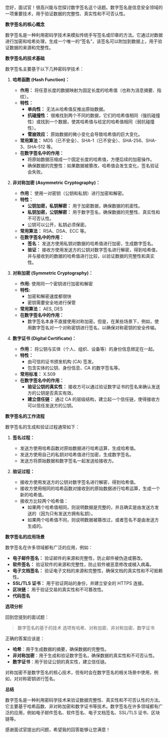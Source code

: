 您好，面试官！很高兴能与您探讨数字签名这个话题。数字签名是信息安全领域的一项重要技术，用于验证数据的完整性、真实性和不可否认性。

**数字签名的核心概念**

数字签名是一种利用密码学技术来模拟传统手写签名或印章的方法。它通过对数据进行加密和哈希处理，生成一个唯一的“签名”，该签名可以附加到数据上，用于验证数据的来源和完整性。

**数字签名的技术基础**

数字签名主要基于以下几种密码学技术：

1.  **哈希函数 (Hash Function)：**
    *   **作用：** 将任意长度的数据映射为固定长度的哈希值（也称为消息摘要、指纹）。
    *   **特性：**
        *   **单向性：** 无法从哈希值反推出原始数据。
        *   **抗碰撞性：** 很难找到两个不同的数据，它们的哈希值相同（强抗碰撞性）或找到一个数据，使其哈希值与给定的哈希值相同（弱抗碰撞性）。
        *   **雪崩效应：** 原始数据的微小变化会导致哈希值的巨大变化。
    *   **常用算法：** MD5（已不安全）、SHA-1（已不安全）、SHA-256、SHA-3、SHA-512 等。
    *   **在数字签名中的作用：**
        *   将原始数据压缩成一个固定长度的哈希值，方便后续的加密操作。
        *   确保数据的完整性：如果数据被篡改，哈希值会发生变化，签名验证会失败。

2.  **非对称加密 (Asymmetric Cryptography)：**
    *   **作用：** 使用一对密钥（公钥和私钥）进行加密和解密。
    *   **特性：**
        *   **公钥加密，私钥解密：** 用于加密数据，确保数据的机密性。
        *   **私钥加密，公钥解密：** 用于数字签名，确保数据的完整性、真实性和不可否认性。
        *   公钥可以公开，私钥必须保密。
    *   **常用算法：** RSA、DSA、ECC 等。
    *   **在数字签名中的作用：**
        *   **签名：** 发送方使用私钥对数据的哈希值进行加密，生成数字签名。
        *   **验证：** 接收方使用发送方的公钥对数字签名进行解密，得到哈希值，并与接收到的数据的哈希值进行比较，以验证数据的完整性和真实性。

3.  **对称加密 (Symmetric Cryptography)：**
    *   **作用:** 使用同一个密钥进行加密和解密
    *   **特性:**
        * 加密和解密速度都很快
        * 密钥需要安全地进行保管
    *  **常用算法：** AES, DES
    *   **在数字签名中的作用：**
        *   数字签名本身不直接使用对称加密。但是，在某些场景下，例如，使用数字签名对一个对称密钥进行签名，以确保对称密钥的安全传输。

4.  **数字证书 (Digital Certificate)：**
    *   **作用：** 将公钥与实体（个人、组织、设备等）的身份信息绑定在一起。
    *   **特性：**
        *   由可信的证书颁发机构 (CA) 签发。
        *   包含实体的公钥、身份信息、CA 的数字签名等。
    *   **常用标准：** X.509
    *   **在数字签名中的作用：**
        *   **验证公钥的真实性：** 接收方可以通过验证数字证书的签名来确认发送方的公钥是否真实有效。
        *   **建立信任链：** 通过 CA 的层级结构，建立起一个信任链，使得接收方可以信任发送方的公钥。

**数字签名的工作流程**

数字签名的生成和验证过程通常如下：

1.  **签名过程：**
    *   发送方使用哈希函数对原始数据进行哈希运算，生成哈希值。
    *   发送方使用自己的私钥对哈希值进行加密，生成数字签名。
    *   发送方将原始数据和数字签名一起发送给接收方。

2.  **验证过程：**
    *   接收方使用发送方的公钥对数字签名进行解密，得到哈希值。
    *   接收方使用相同的哈希函数对接收到的原始数据进行哈希运算，生成一个新的哈希值。
    *   接收方比较两个哈希值：
        *   如果两个哈希值相同，则说明数据是完整的，并且确实是由发送方发送的（因为只有发送方拥有私钥）。
        *   如果两个哈希值不同，则说明数据被篡改过，或者签名不是由发送方生成的。

**数字签名的应用场景**

数字签名在许多领域都有广泛的应用，例如：

*   **电子邮件签名：** 验证邮件的来源和完整性，防止邮件被伪造或篡改。
*   **软件签名：** 验证软件的来源和完整性，防止软件被恶意修改或植入病毒。
*   **电子文档签名：** 验证电子文档的来源和完整性，确保文档的真实性和不可抵赖性。
*   **SSL/TLS 证书：** 用于验证网站的身份，并建立安全的 HTTPS 连接。
*   **区块链：** 用于验证交易的真实性和不可篡改性。
*   **代码签名**

**选项分析**

回到您提到的面试题：

> 数字签名的基于的技术 选项有哈希、对称加密、非对称加密、数字证书

正确的答案应该是：

*   **哈希**：用于生成数据的摘要，确保数据的完整性。
*   **非对称加密**：用于生成和验证数字签名，确保数据的真实性和不可否认性。
*   **数字证书**：用于验证公钥的真实性，建立信任链。

对称加密不是数字签名的核心技术，但有时会在数字签名的相关场景中使用，例如，对对称密钥进行签名。

**总结**

数字签名是一种利用密码学技术来验证数据完整性、真实性和不可否认性的方法。它主要基于哈希函数、非对称加密和数字证书等技术。数字签名在许多领域都有广泛的应用，例如电子邮件签名、软件签名、电子文档签名、SSL/TLS 证书、区块链等。

感谢面试官提出的问题，希望我的回答能够让您满意！
